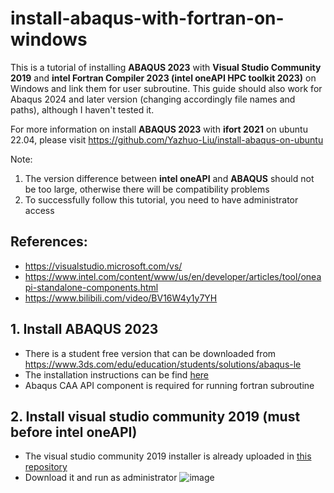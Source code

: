 # install-abaqus-with-fortran-on-windows
This is a tutorial of installing **ABAQUS 2023** with **Visual Studio Community 2019** and **intel Fortran Compiler 2023 (intel oneAPI HPC toolkit 2023)** on Windows and link them for user subroutine. This guide should also work for Abaqus 2024 and later version (changing accordingly file names and paths), although I haven't tested it.

For more information on install **ABAQUS 2023** with **ifort 2021** on ubuntu 22.04, please visit https://github.com/Yazhuo-Liu/install-abaqus-on-ubuntu

Note: 
1. The version difference between **intel oneAPI** and **ABAQUS** should not be too large, otherwise there will be compatibility problems
2. To successfully follow this tutorial, you need to have administrator access

## References:
- https://visualstudio.microsoft.com/vs/
- https://www.intel.com/content/www/us/en/developer/articles/tool/oneapi-standalone-components.html
- https://www.bilibili.com/video/BV16W4y1y7YH

## 1. Install ABAQUS 2023
- There is a student free version that can be downloaded from https://www.3ds.com/edu/education/students/solutions/abaqus-le
- The installation instructions can be find [here](https://github.com/Yazhuo-Liu/install-abaqus-with-fortran-on-windows/blob/main/ABAQUS_Installation_Instructions.pdf)
- Abaqus CAA API component is required for running fortran subroutine

## 2.	Install visual studio community 2019 (must before intel oneAPI)
- The visual studio community 2019 installer is already uploaded in [this repository](https://github.com/Yazhuo-Liu/install-abaqus-with-fortran-on-windows/blob/main/Visual%20Studio%20community%202019.exe)
- Download it and	run as administrator
  ![image](https://github.com/user-attachments/assets/e2266792-61aa-4e24-acfd-581493798e88)

